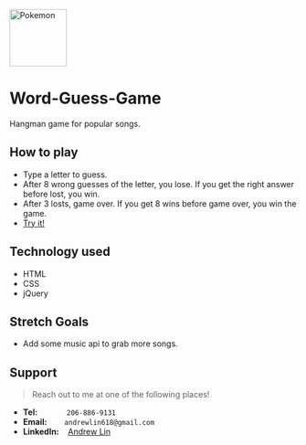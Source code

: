 <img src="https://miro.medium.com/max/800/1*3FTNbYQ3pWzJ1u4XF1Suzw.png" height=100px alt="Pokemon"></img>

# Word-Guess-Game
Hangman game for popular songs.


## How to play
- Type a letter to guess.
- After 8 wrong guesses of the letter, you lose. If you get the right answer before lost, you win.
- After 3 losts, game over. If you get 8 wins before game over, you win the game.
- [Try it!](https://andrewlin618.github.io/Word-Guess-Game)

## Technology used
- HTML
- CSS
- jQuery

## Stretch Goals
- Add some music api to grab more songs.

## Support

> Reach out to me at one of the following places!

- **Tel:**      &nbsp; &nbsp; &nbsp; &nbsp; &nbsp; &nbsp; `206-886-9131`
- **Email:**    &ensp; &nbsp; &nbsp; `andrewlin618@gmail.com`
- **LinkedIn:** &nbsp;&nbsp; [Andrew Lin](https://www.linkedin.com/in/andrewlin618)

